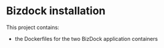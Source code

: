 # Bizdock installation

This project contains:
* the Dockerfiles for the two BizDock application containers
